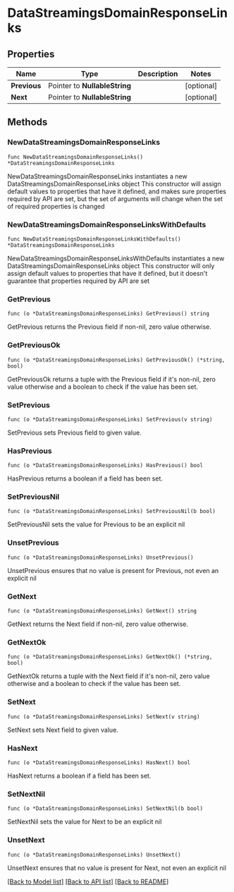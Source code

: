 # DataStreamingsDomainResponseLinks

## Properties

Name | Type | Description | Notes
------------ | ------------- | ------------- | -------------
**Previous** | Pointer to **NullableString** |  | [optional] 
**Next** | Pointer to **NullableString** |  | [optional] 

## Methods

### NewDataStreamingsDomainResponseLinks

`func NewDataStreamingsDomainResponseLinks() *DataStreamingsDomainResponseLinks`

NewDataStreamingsDomainResponseLinks instantiates a new DataStreamingsDomainResponseLinks object
This constructor will assign default values to properties that have it defined,
and makes sure properties required by API are set, but the set of arguments
will change when the set of required properties is changed

### NewDataStreamingsDomainResponseLinksWithDefaults

`func NewDataStreamingsDomainResponseLinksWithDefaults() *DataStreamingsDomainResponseLinks`

NewDataStreamingsDomainResponseLinksWithDefaults instantiates a new DataStreamingsDomainResponseLinks object
This constructor will only assign default values to properties that have it defined,
but it doesn't guarantee that properties required by API are set

### GetPrevious

`func (o *DataStreamingsDomainResponseLinks) GetPrevious() string`

GetPrevious returns the Previous field if non-nil, zero value otherwise.

### GetPreviousOk

`func (o *DataStreamingsDomainResponseLinks) GetPreviousOk() (*string, bool)`

GetPreviousOk returns a tuple with the Previous field if it's non-nil, zero value otherwise
and a boolean to check if the value has been set.

### SetPrevious

`func (o *DataStreamingsDomainResponseLinks) SetPrevious(v string)`

SetPrevious sets Previous field to given value.

### HasPrevious

`func (o *DataStreamingsDomainResponseLinks) HasPrevious() bool`

HasPrevious returns a boolean if a field has been set.

### SetPreviousNil

`func (o *DataStreamingsDomainResponseLinks) SetPreviousNil(b bool)`

 SetPreviousNil sets the value for Previous to be an explicit nil

### UnsetPrevious
`func (o *DataStreamingsDomainResponseLinks) UnsetPrevious()`

UnsetPrevious ensures that no value is present for Previous, not even an explicit nil
### GetNext

`func (o *DataStreamingsDomainResponseLinks) GetNext() string`

GetNext returns the Next field if non-nil, zero value otherwise.

### GetNextOk

`func (o *DataStreamingsDomainResponseLinks) GetNextOk() (*string, bool)`

GetNextOk returns a tuple with the Next field if it's non-nil, zero value otherwise
and a boolean to check if the value has been set.

### SetNext

`func (o *DataStreamingsDomainResponseLinks) SetNext(v string)`

SetNext sets Next field to given value.

### HasNext

`func (o *DataStreamingsDomainResponseLinks) HasNext() bool`

HasNext returns a boolean if a field has been set.

### SetNextNil

`func (o *DataStreamingsDomainResponseLinks) SetNextNil(b bool)`

 SetNextNil sets the value for Next to be an explicit nil

### UnsetNext
`func (o *DataStreamingsDomainResponseLinks) UnsetNext()`

UnsetNext ensures that no value is present for Next, not even an explicit nil

[[Back to Model list]](../README.md#documentation-for-models) [[Back to API list]](../README.md#documentation-for-api-endpoints) [[Back to README]](../README.md)



